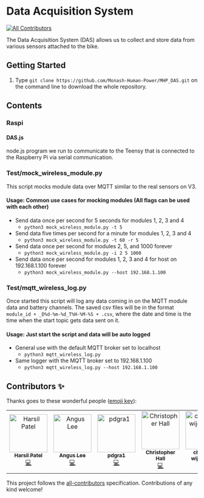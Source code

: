 # Data Acquisition System

[![All Contributors](https://img.shields.io/badge/all_contributors-6-orange.svg?style=flat-square)](#contributors)

The Data Acquisition System (DAS) allows us to collect and store data from various sensors attached to the bike.

## Getting Started

1. Type `git clone https://github.com/Monash-Human-Power/MHP_DAS.git` on the command line to download the whole repository.

## Contents

### Raspi

#### DAS.js

node.js program we run to communicate to the Teensy that is connected to the Raspberry Pi via serial communication.

### Test/mock_wireless_module.py

This script mocks module data over MQTT similar to the real sensors on V3.

#### Usage: Common use cases for mocking modules (All flags can be used with each other)

- Send data once per second for 5 seconds for modules 1, 2, 3 and 4
  - `python3 mock_wireless_module.py -t 5`
- Send data five times per second for a minute for modules 1, 2, 3 and 4
  - `python3 mock_wireless_module.py -t 60 -r 5`
- Send data once per second for modules 2, 5, and 1000 forever
  - `python3 mock_wireless_module.py -i 2 5 1000`
- Send data once per second for modules 1, 2, 3 and 4 for host on 192.168.1.100 forever
  - `python3 mock_wireless_module.py --host 192.168.1.100`

### Test/mqtt_wireless_log.py

Once started this script will log any data coming in on the MQTT module data and battery channels. The saved csv files will be in the format `module_id + _D%d-%m-%d_T%H-%M-%S + .csv`, where the date and time is the time when the start topic gets data sent on it.

#### Usage: Just start the script and data will be auto logged

- General use with the default MQTT broker set to localhost
  - `python3 mqtt_wireless_log.py`
- Same logger with the MQTT broker set to 192.168.1.100
  - `python3 mqtt_wireless_log.py --host 192.168.1.100`

## Contributors ✨

Thanks goes to these wonderful people ([emoji key](https://allcontributors.org/docs/en/emoji-key)):

<!-- ALL-CONTRIBUTORS-LIST:START - Do not remove or modify this section -->
<!-- prettier-ignore -->
<table>
  <tr>
    <td align="center"><a href="https://twitter.com/harsilspatel"><img src="https://avatars1.githubusercontent.com/u/25992839?v=4" width="100px;" alt="Harsil Patel"/><br /><sub><b>Harsil Patel</b></sub></a><br /><a href="https://github.com/monash-human-power/data-acquisition-system/commits?author=harsilspatel" title="Code">💻</a></td>
    <td align="center"><a href="https://khlee.me"><img src="https://avatars3.githubusercontent.com/u/18709969?v=4" width="100px;" alt="Angus Lee"/><br /><sub><b>Angus Lee</b></sub></a><br /><a href="https://github.com/monash-human-power/data-acquisition-system/commits?author=khanguslee" title="Code">💻</a></td>
    <td align="center"><a href="https://github.com/pdgra1"><img src="https://avatars3.githubusercontent.com/u/33751672?v=4" width="100px;" alt="pdgra1"/><br /><sub><b>pdgra1</b></sub></a><br /><a href="https://github.com/monash-human-power/data-acquisition-system/commits?author=pdgra1" title="Code">💻</a></td>
    <td align="center"><a href="https://github.com/hallgchris"><img src="https://avatars2.githubusercontent.com/u/17876556?v=4" width="100px;" alt="Christopher Hall"/><br /><sub><b>Christopher Hall</b></sub></a><br /><a href="https://github.com/monash-human-power/data-acquisition-system/commits?author=hallgchris" title="Code">💻</a></td>
    <td align="center"><a href="https://github.com/chamaka1"><img src="https://avatars0.githubusercontent.com/u/35440106?v=4" width="100px;" alt="chamaka wijesinghe"/><br /><sub><b>chamaka wijesinghe</b></sub></a><br /><a href="https://github.com/monash-human-power/data-acquisition-system/commits?author=chamaka1" title="Code">💻</a></td>
    <td align="center"><a href="https://github.com/rileyclarke"><img src="https://avatars1.githubusercontent.com/u/24428011?v=4" width="100px;" alt="Riley Clarke"/><br /><sub><b>Riley Clarke</b></sub></a><br /><a href="https://github.com/monash-human-power/data-acquisition-system/commits?author=rileyclarke" title="Code">💻</a></td>
  </tr>
</table>

<!-- ALL-CONTRIBUTORS-LIST:END -->

This project follows the [all-contributors](https://github.com/all-contributors/all-contributors) specification. Contributions of any kind welcome!
